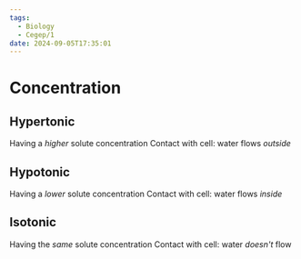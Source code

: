```yaml
---
tags:
  - Biology
  - Cegep/1
date: 2024-09-05T17:35:01
---
```


# Concentration

## Hypertonic

Having a *higher* solute concentration
Contact with cell: water flows *outside*

## Hypotonic

Having a *lower* solute concentration
Contact with cell: water flows *inside*

## Isotonic

Having the *same* solute concentration
Contact with cell: water *doesn't* flow